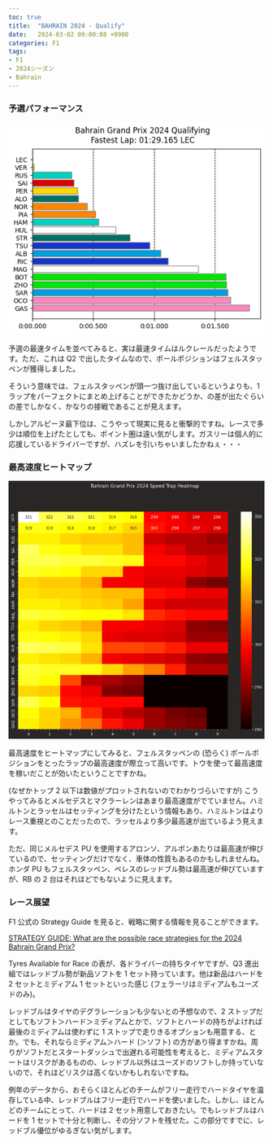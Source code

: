 ```yaml
---
toc: true
title:  "BAHRAIN 2024 - Qualify"
date:   2024-03-02 09:00:08 +0900
categories: F1
tags:
- F1
- 2024シーズン
- Bahrain
---
```

### 予選パフォーマンス
![予選パフォーマンス][img01]

予選の最速タイムを並べてみると、実は最速タイムはルクレールだったようです。ただ、これは Q2 で出したタイムなので、ポールポジションはフェルスタッペンが獲得しました。

そういう意味では、フェルスタッペンが頭一つ抜け出しているというよりも、1 ラップをパーフェクトにまとめ上げることができたかどうか、の差が出たぐらいの差でしかなく、かなりの接戦であることが見えます。

しかしアルピーヌ最下位は、こうやって現実に見ると衝撃的ですね。レースで多少は順位を上げたとしても、ポイント圏は遠い気がします。ガスリーは個人的に応援しているドライバーですが、ハズレを引いちゃいましたかねぇ・・・


### 最高速度ヒートマップ
![ヒートマップ][img02]

最高速度をヒートマップにしてみると、フェルスタッペンの (恐らく) ポールポジションをとったラップの最高速度が際立って高いです。トウを使って最高速度を稼いだことが効いたということですかね。

(なぜかトップ 2 以下は数値がプロットされないのでわかりづらいですが) こうやってみるとメルセデスとマクラーレンはあまり最高速度がでていません。ハミルトンとラッセルはセッティングを分けたという情報もあり、ハミルトンはよりレース重視とのことだったので、ラッセルより多少最高速が出ているよう見えます。

ただ、同じメルセデス PU を使用するアロンソ、アルボンあたりは最高速が伸びているので、セッティングだけでなく、車体の性質もあるのかもしれませんね。ホンダ PU もフェルスタッペン、ペレスのレッドブル勢は最高速が伸びていますが、RB の 2 台はそれほどでもないように見えます。


### レース展望
F1 公式の Strategy Guide を見ると、戦略に関する情報を見ることができます。

[STRATEGY GUIDE: What are the possible race strategies for the 2024 Bahrain Grand Prix?][strategyguide]


Tyres Available for Race の表が、各ドライバーの持ちタイヤですが、Q3 進出組ではレッドブル勢が新品ソフトを 1 セット持っています。他は新品はハードを 2 セットとミディアム 1 セットといった感じ (フェラーリはミディアムもユーズドのみ)。

レッドブルはタイヤのデグラレーションも少ないとの予想なので、2 ストップだとしてもソフト＞ハード＞ミディアムとかで、ソフトとハードの持ちがよければ最後のミディアムは使わずに 1 ストップで走りきるオプションも用意する、とか。でも、それならミディアム＞ハード (＞ソフト) の方があり得ますかね。周りがソフトだとスタートダッシュで出遅れる可能性を考えると、ミディアムスタートはリスクがあるものの、レッドブル以外はユーズドのソフトしか持っていないので、それほどリスクは高くないかもしれないですね。

例年のデータから、おそらくほとんどのチームがフリー走行でハードタイヤを温存している中、レッドブルはフリー走行でハードを使いました。しかし、ほとんどのチームにとって、ハードは 2 セット用意しておきたい。でもレッドブルはハードを 1 セットで十分と判断し、その分ソフトを残せた。この部分ですでに、レッドブル優位がゆるぎない気がします。



[img01]:/assets/images/2024/ss-20240301-01.png
[img02]:/assets/images/2024/ss-20240301-02.png
[strategyguide]:https://www.formula1.com/en/latest/article.strategy-guide-what-are-the-possible-race-strategies-for-the-2024-bahrain.1NT25ROUaq4grnLyJmOojV.html